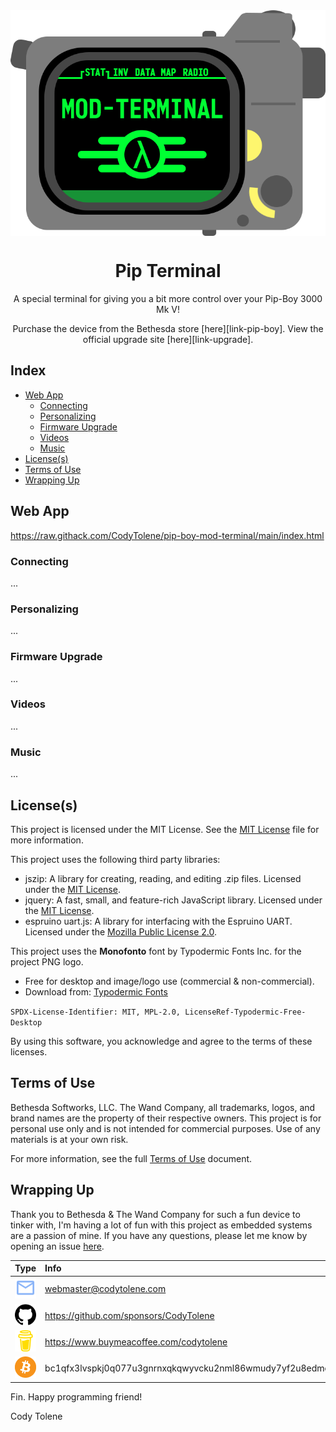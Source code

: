 <div align="center">
  <img align="center" src=".github/images/logo/logo.png" />
  <h1 align="center">Pip Terminal</h1>
  <p align="center">
    A special terminal for giving you a bit more control over your Pip-Boy 3000 Mk V!
  </p>
  <p align="center">
    Purchase the device from the Bethesda store [here][link-pip-boy]. View the official upgrade site [here][link-upgrade].
  </p>
</div>

<!---------------------------------------------------------------------------->
<!---------------------------------------------------------------------------->
<!---------------------------------------------------------------------------->

## Index <a name="index"></a>

- [Web App](#web-app)
  - [Connecting](#connecting)
  - [Personalizing](#personalizing)
  - [Firmware Upgrade](#firmware-upgrade)
  - [Videos](#videos)
  - [Music](#music)
- [License(s)](#licenses)
- [Terms of Use](#terms)
- [Wrapping Up](#wrapping-up)

<!---------------------------------------------------------------------------->
<!---------------------------------------------------------------------------->
<!---------------------------------------------------------------------------->

## Web App <a name="web-app"></a>

https://raw.githack.com/CodyTolene/pip-boy-mod-terminal/main/index.html

<!---------------------------------------------------------------------------->
<!---------------------------------------------------------------------------->
<!---------------------------------------------------------------------------->

### Connecting <a name="connecting"></a>

...

<!---------------------------------------------------------------------------->
<!---------------------------------------------------------------------------->
<!---------------------------------------------------------------------------->

### Personalizing <a name="personalizing"></a>

...

<!---------------------------------------------------------------------------->
<!---------------------------------------------------------------------------->
<!---------------------------------------------------------------------------->

### Firmware Upgrade <a name="firmware-upgrade"></a>

...

<!---------------------------------------------------------------------------->
<!---------------------------------------------------------------------------->
<!---------------------------------------------------------------------------->

### Videos <a name="videos"></a>

...

<!---------------------------------------------------------------------------->
<!---------------------------------------------------------------------------->
<!---------------------------------------------------------------------------->

### Music <a name="music"></a>

...

<!---------------------------------------------------------------------------->
<!---------------------------------------------------------------------------->
<!---------------------------------------------------------------------------->

## License(s) <a name="licenses"></a>

This project is licensed under the MIT License. See the [MIT
License][link-license-mit] file for more information.

This project uses the following third party libraries:

- jszip: A library for creating, reading, and editing .zip files. Licensed under
  the [MIT License][link-license-mit].
- jquery: A fast, small, and feature-rich JavaScript library. Licensed under the
  [MIT License][link-license-mit].
- espruino uart.js: A library for interfacing with the Espruino UART. Licensed
  under the [Mozilla Public License 2.0][link-license-mpl].

This project uses the **Monofonto** font by Typodermic Fonts Inc. for the
project PNG logo.

- Free for desktop and image/logo use (commercial & non-commercial).
- Download from: [Typodermic Fonts][link-font-monofonto]

`SPDX-License-Identifier: MIT, MPL-2.0, LicenseRef-Typodermic-Free-Desktop`

By using this software, you acknowledge and agree to the terms of these
licenses.

<!---------------------------------------------------------------------------->
<!---------------------------------------------------------------------------->
<!---------------------------------------------------------------------------->

## Terms of Use <a name="terms"></a>

Bethesda Softworks, LLC. The Wand Company, all trademarks, logos, and brand
names are the property of their respective owners. This project is for personal
use only and is not intended for commercial purposes. Use of any materials is at
your own risk.

For more information, see the full [Terms of Use][link-terms] document.

<!---------------------------------------------------------------------------->
<!---------------------------------------------------------------------------->
<!---------------------------------------------------------------------------->

## Wrapping Up <a name="wrapping-up"></a>

Thank you to Bethesda & The Wand Company for such a fun device to tinker with,
I'm having a lot of fun with this project as embedded systems are a passion of
mine. If you have any questions, please let me know by opening an issue
[here][url-new-issue].

| Type                                                                      | Info                                                           |
| :------------------------------------------------------------------------ | :------------------------------------------------------------- |
| <img width="48" src=".github/images/ng-icons/email.svg" />                | webmaster@codytolene.com                                       |
| <img width="48" src=".github/images/simple-icons/github.svg" />           | https://github.com/sponsors/CodyTolene                         |
| <img width="48" src=".github/images/simple-icons/buymeacoffee.svg" />     | https://www.buymeacoffee.com/codytolene                        |
| <img width="48" src=".github/images/simple-icons/bitcoin-btc-logo.svg" /> | bc1qfx3lvspkj0q077u3gnrnxqkqwyvcku2nml86wmudy7yf2u8edmqq0a5vnt |

Fin. Happy programming friend!

Cody Tolene

<!---------------------------------------------------------------------------->
<!---------------------------------------------------------------------------->
<!---------------------------------------------------------------------------->

<!-- IMAGE REFERENCES -->

[img-info]: .github/images/ng-icons/info.svg
[img-warning]: .github/images/ng-icons/warn.svg

<!-- LINK REFERENCES -->

[link-font-monofonto]: https://typodermicfonts.com/monofonto/
[link-license-mit]: /LICENSE_MIT.md
[link-license-mpl]: /LICENSE_MPL.md
[link-pip-boy]:
  https://gear.bethesda.net/products/fallout-series-pip-boy-die-cast-replica
[link-terms]: /TERMS.md
[link-upgrade]: https://www.thewandcompany.com/pip-boy/upgrade/
[url-new-issue]: https://github.com/CodyTolene/pip-boy-mod-terminal/issues
